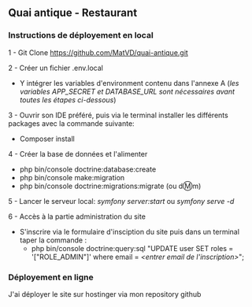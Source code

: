 Quai antique - Restaurant
---------------------------------

### Instructions de déployement en local  

1 - Git Clone https://github.com/MatVD/quai-antique.git


2 - Créer un fichier .env.local
- Y intégrer les variables d'environment contenu dans l'annexe A (_les variables APP_SECRET et DATABASE_URL sont nécessaires avant toutes les étapes ci-dessous_)


3 - Ouvrir son IDE préféré, puis via le terminal installer les différents packages avec la commande suivante:
- Composer install


4 - Créer la base de données et l'alimenter 

- php bin/console doctrine:database:create
- php bin/console make:migration
- php bin/console doctrine:migrations:migrate (ou d:m:m)

5 - Lancer le serveur local: _symfony server:start_ ou _symfony serve -d_

6 - Accès à la partie administration du site
- S'inscrire via le formulaire d'insciption du site puis dans un terminal taper la commande :
  - php bin/console doctrine:query:sql "UPDATE user SET roles = '[\"ROLE_ADMIN\"]' where email = _<entrer email de l'inscription>_";




### Déployement en ligne
J'ai déployer le site sur hostinger via mon repository github